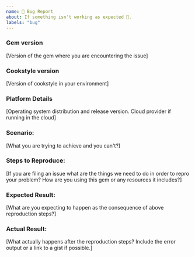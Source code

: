```yaml
---
name: 🐛 Bug Report
about: If something isn't working as expected 🤔.
labels: "bug"
---
```


### Gem version
[Version of the gem where you are encountering the issue]

### Cookstyle version
[Version of cookstyle in your environment]

### Platform Details
[Operating system distribution and release version. Cloud provider if running in the cloud]

### Scenario:
[What you are trying to achieve and you can't?]

### Steps to Reproduce:
[If you are filing an issue what are the things we need to do in order to repro your problem? How are you using this gem or any resources it includes?]

### Expected Result:
[What are you expecting to happen as the consequence of above reproduction steps?]

### Actual Result:
[What actually happens after the reproduction steps? Include the error output or a link to a gist if possible.]

